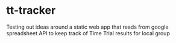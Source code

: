 tt-tracker
==========

Testing out ideas around a static web app that reads from google spreadsheet API to keep track of Time Trial results for local group